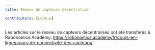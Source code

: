 ```yaml
---
title: Réseau de capteurs décentralisé

contributors: [LoSk-p]
---
```


Les articles sur le réseau de capteurs décentralisés ont été transférés à Robonomics Academy: https://robonomics.academy/fr/cours-en-ligne/cours-de-connectivite-des-capteurs/